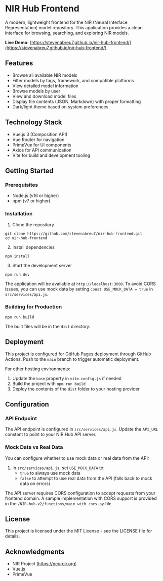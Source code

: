 # NIR Hub Frontend

A modern, lightweight frontend for the NIR (Neural Interface Representation) model repository. This application provides a clean interface for browsing, searching, and exploring NIR models.

**Live Demo:** [https://stevenabreu7.github.io/nir-hub-frontend/](https://stevenabreu7.github.io/nir-hub-frontend/)

## Features

- Browse all available NIR models
- Filter models by tags, framework, and compatible platforms
- View detailed model information
- Browse models by user
- View and download model files
- Display file contents (JSON, Markdown) with proper formatting
- Dark/light theme based on system preferences

## Technology Stack

- Vue.js 3 (Composition API)
- Vue Router for navigation
- PrimeVue for UI components
- Axios for API communication
- Vite for build and development tooling

## Getting Started

### Prerequisites

- Node.js (v16 or higher)
- npm (v7 or higher)

### Installation

1. Clone the repository
```
git clone https://github.com/stevenabreu7/nir-hub-frontend.git
cd nir-hub-frontend
```

2. Install dependencies
```
npm install
```

3. Start the development server
```
npm run dev
```

The application will be available at `http://localhost:3000`. 
To avoid CORS issues, you can use mock data by setting `const USE_MOCK_DATA = true` in `src/services/api.js`.

### Building for Production

```
npm run build
```

The built files will be in the `dist` directory.

## Deployment

This project is configured for GitHub Pages deployment through GitHub Actions. Push to the `main` branch to trigger automatic deployment.

For other hosting environments:

1. Update the `base` property in `vite.config.js` if needed
2. Build the project with `npm run build`
3. Deploy the contents of the `dist` folder to your hosting provider

## Configuration

### API Endpoint

The API endpoint is configured in `src/services/api.js`. Update the `API_URL` constant to point to your NIR Hub API server.

### Mock Data vs Real Data

You can configure whether to use mock data or real data from the API:

1. In `src/services/api.js`, set `USE_MOCK_DATA` to:
   - `true` to always use mock data
   - `false` to attempt to use real data from the API (falls back to mock data on errors)

The API server requires CORS configuration to accept requests from your frontend domain. A sample implementation with CORS support is provided in the `/NIR-hub-v2/functions/main_with_cors.py` file.

## License

This project is licensed under the MIT License - see the LICENSE file for details.

## Acknowledgments

- NIR Project (https://neuroir.org)
- Vue.js
- PrimeVue